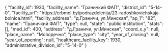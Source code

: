 {
    "facility_id": 1930,
    "facility_name": "Граничкий ФАП",
    "district_id": "5-14-0",
    "facility_url": "https:\/\/crbmol.by\/podrazdelenija\/23-radoshkovichskaja-bolnica.html",
    "facility_address": "д.Граничи, ул.Минская",
    "ap_1": "82",
    "name": "Граничкий ФАП",
    "type": null,
    "state": "public institution",
    "stats": [],
    "med_id": 400,
    "address": "д.Граничи, ул.Минская",
    "coord_x_y": null,
    "place_name": "Молодечно",
    "place_type": "city",
    "year_of_closing": null,
    "year_of_opening": null,
    "healthcare_facility_key": 1930,
    "administrative_division_id": "5-14-0"
}